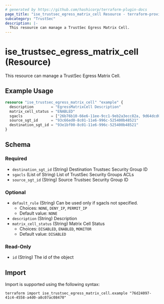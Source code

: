```yaml
---
# generated by https://github.com/hashicorp/terraform-plugin-docs
page_title: "ise_trustsec_egress_matrix_cell Resource - terraform-provider-ise"
subcategory: "TrustSec"
description: |-
  This resource can manage a TrustSec Egress Matrix Cell.
---
```


# ise_trustsec_egress_matrix_cell (Resource)

This resource can manage a TrustSec Egress Matrix Cell.

## Example Usage

```terraform
resource "ise_trustsec_egress_matrix_cell" "example" {
  description        = "EgressMatrixCell Description"
  matrix_cell_status = "ENABLED"
  sgacls             = ["26b76b10-66e6-11ee-9cc1-9eb2a3ecc82a, 9d64dcd0-6384-11ee-9cc1-9eb2a3ecc82a"]
  source_sgt_id      = "93c66ed0-8c01-11e6-996c-525400b48521"
  destination_sgt_id = "93e1bf00-8c01-11e6-996c-525400b48521"
}
```

<!-- schema generated by tfplugindocs -->
## Schema

### Required

- `destination_sgt_id` (String) Destination Trustsec Security Group ID
- `sgacls` (List of String) List of TrustSec Security Groups ACLs
- `source_sgt_id` (String) Source Trustsec Security Group ID

### Optional

- `default_rule` (String) Can be used only if sgacls not specified.
  - Choices: `NONE`, `DENY_IP`, `PERMIT_IP`
  - Default value: `NONE`
- `description` (String) Description
- `matrix_cell_status` (String) Matrix Cell Status
  - Choices: `DISABLED`, `ENABLED`, `MONITOR`
  - Default value: `DISABLED`

### Read-Only

- `id` (String) The id of the object

## Import

Import is supported using the following syntax:

```shell
terraform import ise_trustsec_egress_matrix_cell.example "76d24097-41c4-4558-a4d0-a8c07ac08470"
```
